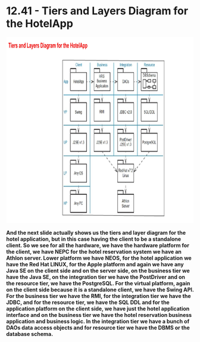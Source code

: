 # 12.41 - Tiers and Layers Diagram for the HotelApp

<img src="/images/12_41_01.jpg" width="800" height="500">

**And the next slide actually shows us the tiers and layer diagram for the hotel application, but in this case having the client to be a standalone client. So we see for all the hardware, we have the hardware platform for the client, we have NEPC for the hotel reservation system we have an Athlon server. Lower platform we have NEOS, for the hotel application we have the Red Hat LINUX, for the Apple platform and again we have any Java SE on the client side and on the server side, on the business tier we have the Java SE, on the integration tier we have the PostDriver and on the resource tier, we have the PostgreSQL. For the virtual platform, again on the client side because it is a standalone client, we have the Swing API. For the business tier we have the RMI, for the integration tier we have the JDBC, and for the resource tier, we have the SQL DDL and for the application platform on the client side, we have just the hotel application interface and on the business tier we have the hotel reservation business application and business logic. In the integration tier we have a bunch of DAOs data access objects and for resource tier we have the DBMS or the database schema.**